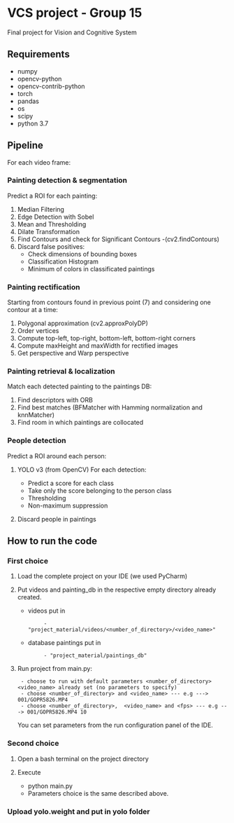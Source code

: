 # VCS project - Group 15
Final project for Vision and Cognitive System









## Requirements
- numpy
- opencv-python
- opencv-contrib-python
- torch
- pandas
- os
- scipy
- python 3.7

## Pipeline
For each video frame:

### Painting detection & segmentation
Predict a ROI for each painting:
1. Median Filtering
2. Edge Detection with Sobel
3. Mean and Thresholding
5. Dilate Transformation
6. Find Contours and check for Significant Contours
    -(cv2.findContours)
7. Discard false positives:
   - Check dimensions of bounding boxes
   - Classification Histogram
   - Minimum of colors in classificated paintings

### Painting rectification
Starting from contours found in previous point (7) and considering one contour at a time:
1. Polygonal approximation (cv2.approxPolyDP)
2. Order vertices
3. Compute top-left, top-right, bottom-left, bottom-right corners
4. Compute maxHeight and maxWidth for rectified images
7. Get perspective and Warp perspective

### Painting retrieval & localization
Match each detected painting to the paintings DB:
1. Find descriptors with ORB
2. Find best matches (BFMatcher with Hamming normalization and knnMatcher)
3. Find room in which paintings are collocated

### People detection
Predict a ROI around each person:
1. YOLO v3 (from OpenCV)
   For each detection:
   - Predict a score for each class
   - Take only the score belonging to the person class
   - Thresholding
   - Non-maximum suppression

2. Discard people in paintings


## How to run the code
### First choice
1. Load the complete project on your IDE (we used PyCharm)
2. Put videos and painting_db in the respective empty directory already created.
	- videos put in 
	
	           -"project_material/videos/<number_of_directory>/<video_name>"
	- database paintings put in
	           
	           - "project_material/paintings_db"
3. Run project from main.py:

		- choose to run with default parameters <number_of_directory> <video_name> already set (no parameters to specify)	
		- choose <number_of_directory> and <video_name>	--- e.g ---> 001/GOPR5826.MP4
		- choose <number_of_directory>,  <video_name> and <fps> --- e.g ---> 001/GOPR5826.MP4 10
	You can set parameters from the run configuration panel of the IDE.
	
### Second choice
1. Open a bash terminal on the project directory
2. Execute 
    
    - python main.py <parameters>
	- Parameters choice is the same described above.

### Upload yolo.weight and put in yolo folder
